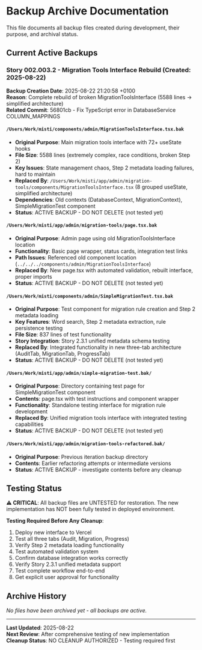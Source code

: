 # Backup Archive Documentation

This file documents all backup files created during development, their purpose, and archival status.

## Current Active Backups

### Story 002.003.2 - Migration Tools Interface Rebuild (Created: 2025-08-22)

**Backup Creation Date**: 2025-08-22 21:20:58 +0100  
**Reason**: Complete rebuild of broken MigrationToolsInterface (5588 lines → simplified architecture)  
**Related Commit**: 56801cb - Fix TypeScript error in DatabaseService COLUMN_MAPPINGS

#### `/Users/Work/misti/components/admin/MigrationToolsInterface.tsx.bak`
- **Original Purpose**: Main migration tools interface with 72+ useState hooks
- **File Size**: 5588 lines (extremely complex, race conditions, broken Step 2)
- **Key Issues**: State management chaos, Step 2 metadata loading failures, hard to maintain
- **Replaced By**: `/Users/Work/misti/app/admin/migration-tools/components/MigrationToolsInterface.tsx` (8 grouped useState, simplified architecture)
- **Dependencies**: Old contexts (DatabaseContext, MigrationContext), SimpleMigrationTest component
- **Status**: ACTIVE BACKUP - DO NOT DELETE (not tested yet)

#### `/Users/Work/misti/app/admin/migration-tools/page.tsx.bak`
- **Original Purpose**: Admin page using old MigrationToolsInterface location
- **Functionality**: Basic page wrapper, status cards, integration test links
- **Path Issues**: Referenced old component location (`../../../components/admin/MigrationToolsInterface`)
- **Replaced By**: New page.tsx with automated validation, rebuilt interface, proper imports
- **Status**: ACTIVE BACKUP - DO NOT DELETE (not tested yet)

#### `/Users/Work/misti/components/admin/SimpleMigrationTest.tsx.bak`
- **Original Purpose**: Test component for migration rule creation and Step 2 metadata loading
- **Key Features**: Word search, Step 2 metadata extraction, rule persistence testing
- **File Size**: 837 lines of test functionality
- **Story Integration**: Story 2.3.1 unified metadata schema testing
- **Replaced By**: Integrated functionality in new three-tab architecture (AuditTab, MigrationTab, ProgressTab)
- **Status**: ACTIVE BACKUP - DO NOT DELETE (not tested yet)

#### `/Users/Work/misti/app/admin/simple-migration-test.bak/`
- **Original Purpose**: Directory containing test page for SimpleMigrationTest component
- **Contents**: page.tsx with test instructions and component wrapper
- **Functionality**: Standalone testing interface for migration rule development
- **Replaced By**: Unified migration tools interface with integrated testing capabilities
- **Status**: ACTIVE BACKUP - DO NOT DELETE (not tested yet)

#### `/Users/Work/misti/app/admin/migration-tools-refactored.bak/`
- **Original Purpose**: Previous iteration backup directory
- **Contents**: Earlier refactoring attempts or intermediate versions
- **Status**: ACTIVE BACKUP - investigate contents before any cleanup

## Testing Status

**⚠️ CRITICAL**: All backup files are UNTESTED for restoration. The new implementation has NOT been fully tested in deployed environment.

**Testing Required Before Any Cleanup**:
1. Deploy new interface to Vercel
2. Test all three tabs (Audit, Migration, Progress) 
3. Verify Step 2 metadata loading functionality
4. Test automated validation system
5. Confirm database integration works correctly
6. Verify Story 2.3.1 unified metadata support
7. Test complete workflow end-to-end
8. Get explicit user approval for functionality

## Archive History

*No files have been archived yet - all backups are active.*

---

**Last Updated**: 2025-08-22  
**Next Review**: After comprehensive testing of new implementation  
**Cleanup Status**: NO CLEANUP AUTHORIZED - Testing required first